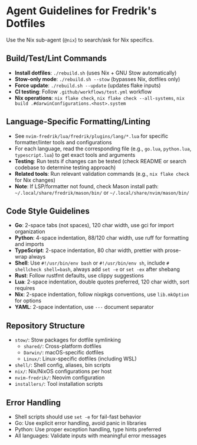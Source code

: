 # Agent Guidelines for Fredrik's Dotfiles

Use the Nix sub-agent (`@nix`) to search/ask for Nix specifics.

## Build/Test/Lint Commands

- **Install dotfiles**: `./rebuild.sh` (uses Nix + GNU Stow automatically)
- **Stow-only mode**: `./rebuild.sh --stow` (bypasses Nix, dotfiles only)
- **Force update**: `./rebuild.sh --update` (updates flake inputs)
- **CI testing**: Follow `.github/workflows/test.yml` workflow
- **Nix operations**: `nix flake check`, `nix flake check --all-systems`,
  `nix build .#darwinConfigurations.<host>.system`

## Language-Specific Formatting/Linting

- See `nvim-fredrik/lua/fredrik/plugins/lang/*.lua` for specific
  formatter/linter tools and configurations
- For each language, read the corresponding file (e.g., `go.lua`, `python.lua`,
  `typescript.lua`) to get exact tools and arguments
- **Testing**: Run tests if changes can be tested (check README or search
  codebase to determine testing approach)
- **Related tools**: Run relevant validation commands (e.g., `nix flake check`
  for Nix changes)
- **Note**: If LSP/formatter not found, check Mason install path:
  `~/.local/share/fredrik/mason/bin/` or `~/.local/share/nvim/mason/bin/`

## Code Style Guidelines

- **Go**: 2-space tabs (not spaces), 120 char width, use gci for import
  organization
- **Python**: 4-space indentation, 88/120 char width, use ruff for formatting
  and imports
- **TypeScript**: 2-space indentation, 80 char width, prettier with prose-wrap
  always
- **Shell**: Use `#!/usr/bin/env bash` or `#!/usr/bin/env sh`, include
  `# shellcheck shell=bash`, always add `set -e` or `set -ex` after shebang
- **Rust**: Follow rustfmt defaults, use clippy suggestions
- **Lua**: 2-space indentation, double quotes preferred, 120 char width, sort
  requires
- **Nix**: 2-space indentation, follow nixpkgs conventions, use `lib.mkOption`
  for options
- **YAML**: 2-space indentation, use `---` document separator

## Repository Structure

- `stow/`: Stow packages for dotfile symlinking
  - `shared/`: Cross-platform dotfiles
  - `Darwin/`: macOS-specific dotfiles
  - `Linux/`: Linux-specific dotfiles (including WSL)
- `shell/`: Shell config, aliases, bin scripts
- `nix/`: Nix/NixOS configurations per host
- `nvim-fredrik/`: Neovim configuration
- `installers/`: Tool installation scripts

## Error Handling

- Shell scripts should use `set -e` for fail-fast behavior
- Go: Use explicit error handling, avoid panic in libraries
- Python: Use proper exception handling, type hints preferred
- All languages: Validate inputs with meaningful error messages
